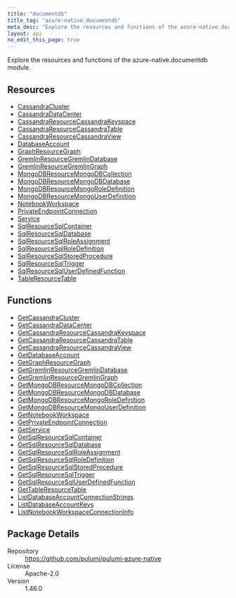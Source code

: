 ```yaml
---
title: "documentdb"
title_tag: "azure-native.documentdb"
meta_desc: "Explore the resources and functions of the azure-native.documentdb module."
layout: api
no_edit_this_page: true
---
```


<!-- WARNING: this file was generated by Pulumi Docs Generator. -->
<!-- Do not edit by hand unless you're certain you know what you are doing! -->

Explore the resources and functions of the azure-native.documentdb module.

<h2 id="resources">Resources</h2>
<ul class="api">
    <li><a href="cassandracluster" title="CassandraCluster"><span class="api-symbol api-symbol--resource"></span>CassandraCluster</a></li>
    <li><a href="cassandradatacenter" title="CassandraDataCenter"><span class="api-symbol api-symbol--resource"></span>CassandraDataCenter</a></li>
    <li><a href="cassandraresourcecassandrakeyspace" title="CassandraResourceCassandraKeyspace"><span class="api-symbol api-symbol--resource"></span>CassandraResourceCassandraKeyspace</a></li>
    <li><a href="cassandraresourcecassandratable" title="CassandraResourceCassandraTable"><span class="api-symbol api-symbol--resource"></span>CassandraResourceCassandraTable</a></li>
    <li><a href="cassandraresourcecassandraview" title="CassandraResourceCassandraView"><span class="api-symbol api-symbol--resource"></span>CassandraResourceCassandraView</a></li>
    <li><a href="databaseaccount" title="DatabaseAccount"><span class="api-symbol api-symbol--resource"></span>DatabaseAccount</a></li>
    <li><a href="graphresourcegraph" title="GraphResourceGraph"><span class="api-symbol api-symbol--resource"></span>GraphResourceGraph</a></li>
    <li><a href="gremlinresourcegremlindatabase" title="GremlinResourceGremlinDatabase"><span class="api-symbol api-symbol--resource"></span>GremlinResourceGremlinDatabase</a></li>
    <li><a href="gremlinresourcegremlingraph" title="GremlinResourceGremlinGraph"><span class="api-symbol api-symbol--resource"></span>GremlinResourceGremlinGraph</a></li>
    <li><a href="mongodbresourcemongodbcollection" title="MongoDBResourceMongoDBCollection"><span class="api-symbol api-symbol--resource"></span>MongoDBResourceMongoDBCollection</a></li>
    <li><a href="mongodbresourcemongodbdatabase" title="MongoDBResourceMongoDBDatabase"><span class="api-symbol api-symbol--resource"></span>MongoDBResourceMongoDBDatabase</a></li>
    <li><a href="mongodbresourcemongoroledefinition" title="MongoDBResourceMongoRoleDefinition"><span class="api-symbol api-symbol--resource"></span>MongoDBResourceMongoRoleDefinition</a></li>
    <li><a href="mongodbresourcemongouserdefinition" title="MongoDBResourceMongoUserDefinition"><span class="api-symbol api-symbol--resource"></span>MongoDBResourceMongoUserDefinition</a></li>
    <li><a href="notebookworkspace" title="NotebookWorkspace"><span class="api-symbol api-symbol--resource"></span>NotebookWorkspace</a></li>
    <li><a href="privateendpointconnection" title="PrivateEndpointConnection"><span class="api-symbol api-symbol--resource"></span>PrivateEndpointConnection</a></li>
    <li><a href="service" title="Service"><span class="api-symbol api-symbol--resource"></span>Service</a></li>
    <li><a href="sqlresourcesqlcontainer" title="SqlResourceSqlContainer"><span class="api-symbol api-symbol--resource"></span>SqlResourceSqlContainer</a></li>
    <li><a href="sqlresourcesqldatabase" title="SqlResourceSqlDatabase"><span class="api-symbol api-symbol--resource"></span>SqlResourceSqlDatabase</a></li>
    <li><a href="sqlresourcesqlroleassignment" title="SqlResourceSqlRoleAssignment"><span class="api-symbol api-symbol--resource"></span>SqlResourceSqlRoleAssignment</a></li>
    <li><a href="sqlresourcesqlroledefinition" title="SqlResourceSqlRoleDefinition"><span class="api-symbol api-symbol--resource"></span>SqlResourceSqlRoleDefinition</a></li>
    <li><a href="sqlresourcesqlstoredprocedure" title="SqlResourceSqlStoredProcedure"><span class="api-symbol api-symbol--resource"></span>SqlResourceSqlStoredProcedure</a></li>
    <li><a href="sqlresourcesqltrigger" title="SqlResourceSqlTrigger"><span class="api-symbol api-symbol--resource"></span>SqlResourceSqlTrigger</a></li>
    <li><a href="sqlresourcesqluserdefinedfunction" title="SqlResourceSqlUserDefinedFunction"><span class="api-symbol api-symbol--resource"></span>SqlResourceSqlUserDefinedFunction</a></li>
    <li><a href="tableresourcetable" title="TableResourceTable"><span class="api-symbol api-symbol--resource"></span>TableResourceTable</a></li>
</ul>

<h2 id="functions">Functions</h2>
<ul class="api">
    <li><a href="getcassandracluster" title="GetCassandraCluster"><span class="api-symbol api-symbol--function"></span>GetCassandraCluster</a></li>
    <li><a href="getcassandradatacenter" title="GetCassandraDataCenter"><span class="api-symbol api-symbol--function"></span>GetCassandraDataCenter</a></li>
    <li><a href="getcassandraresourcecassandrakeyspace" title="GetCassandraResourceCassandraKeyspace"><span class="api-symbol api-symbol--function"></span>GetCassandraResourceCassandraKeyspace</a></li>
    <li><a href="getcassandraresourcecassandratable" title="GetCassandraResourceCassandraTable"><span class="api-symbol api-symbol--function"></span>GetCassandraResourceCassandraTable</a></li>
    <li><a href="getcassandraresourcecassandraview" title="GetCassandraResourceCassandraView"><span class="api-symbol api-symbol--function"></span>GetCassandraResourceCassandraView</a></li>
    <li><a href="getdatabaseaccount" title="GetDatabaseAccount"><span class="api-symbol api-symbol--function"></span>GetDatabaseAccount</a></li>
    <li><a href="getgraphresourcegraph" title="GetGraphResourceGraph"><span class="api-symbol api-symbol--function"></span>GetGraphResourceGraph</a></li>
    <li><a href="getgremlinresourcegremlindatabase" title="GetGremlinResourceGremlinDatabase"><span class="api-symbol api-symbol--function"></span>GetGremlinResourceGremlinDatabase</a></li>
    <li><a href="getgremlinresourcegremlingraph" title="GetGremlinResourceGremlinGraph"><span class="api-symbol api-symbol--function"></span>GetGremlinResourceGremlinGraph</a></li>
    <li><a href="getmongodbresourcemongodbcollection" title="GetMongoDBResourceMongoDBCollection"><span class="api-symbol api-symbol--function"></span>GetMongoDBResourceMongoDBCollection</a></li>
    <li><a href="getmongodbresourcemongodbdatabase" title="GetMongoDBResourceMongoDBDatabase"><span class="api-symbol api-symbol--function"></span>GetMongoDBResourceMongoDBDatabase</a></li>
    <li><a href="getmongodbresourcemongoroledefinition" title="GetMongoDBResourceMongoRoleDefinition"><span class="api-symbol api-symbol--function"></span>GetMongoDBResourceMongoRoleDefinition</a></li>
    <li><a href="getmongodbresourcemongouserdefinition" title="GetMongoDBResourceMongoUserDefinition"><span class="api-symbol api-symbol--function"></span>GetMongoDBResourceMongoUserDefinition</a></li>
    <li><a href="getnotebookworkspace" title="GetNotebookWorkspace"><span class="api-symbol api-symbol--function"></span>GetNotebookWorkspace</a></li>
    <li><a href="getprivateendpointconnection" title="GetPrivateEndpointConnection"><span class="api-symbol api-symbol--function"></span>GetPrivateEndpointConnection</a></li>
    <li><a href="getservice" title="GetService"><span class="api-symbol api-symbol--function"></span>GetService</a></li>
    <li><a href="getsqlresourcesqlcontainer" title="GetSqlResourceSqlContainer"><span class="api-symbol api-symbol--function"></span>GetSqlResourceSqlContainer</a></li>
    <li><a href="getsqlresourcesqldatabase" title="GetSqlResourceSqlDatabase"><span class="api-symbol api-symbol--function"></span>GetSqlResourceSqlDatabase</a></li>
    <li><a href="getsqlresourcesqlroleassignment" title="GetSqlResourceSqlRoleAssignment"><span class="api-symbol api-symbol--function"></span>GetSqlResourceSqlRoleAssignment</a></li>
    <li><a href="getsqlresourcesqlroledefinition" title="GetSqlResourceSqlRoleDefinition"><span class="api-symbol api-symbol--function"></span>GetSqlResourceSqlRoleDefinition</a></li>
    <li><a href="getsqlresourcesqlstoredprocedure" title="GetSqlResourceSqlStoredProcedure"><span class="api-symbol api-symbol--function"></span>GetSqlResourceSqlStoredProcedure</a></li>
    <li><a href="getsqlresourcesqltrigger" title="GetSqlResourceSqlTrigger"><span class="api-symbol api-symbol--function"></span>GetSqlResourceSqlTrigger</a></li>
    <li><a href="getsqlresourcesqluserdefinedfunction" title="GetSqlResourceSqlUserDefinedFunction"><span class="api-symbol api-symbol--function"></span>GetSqlResourceSqlUserDefinedFunction</a></li>
    <li><a href="gettableresourcetable" title="GetTableResourceTable"><span class="api-symbol api-symbol--function"></span>GetTableResourceTable</a></li>
    <li><a href="listdatabaseaccountconnectionstrings" title="ListDatabaseAccountConnectionStrings"><span class="api-symbol api-symbol--function"></span>ListDatabaseAccountConnectionStrings</a></li>
    <li><a href="listdatabaseaccountkeys" title="ListDatabaseAccountKeys"><span class="api-symbol api-symbol--function"></span>ListDatabaseAccountKeys</a></li>
    <li><a href="listnotebookworkspaceconnectioninfo" title="ListNotebookWorkspaceConnectionInfo"><span class="api-symbol api-symbol--function"></span>ListNotebookWorkspaceConnectionInfo</a></li>
</ul>

<h2 id="package-details">Package Details</h2>
<dl class="package-details">
	<dt>Repository</dt>
	<dd><a href="https://github.com/pulumi/pulumi-azure-native">https://github.com/pulumi/pulumi-azure-native</a></dd>
	<dt>License</dt>
	<dd>Apache-2.0</dd>
	<dt>Version</dt>
	<dd>1.46.0</dd>
</dl>


